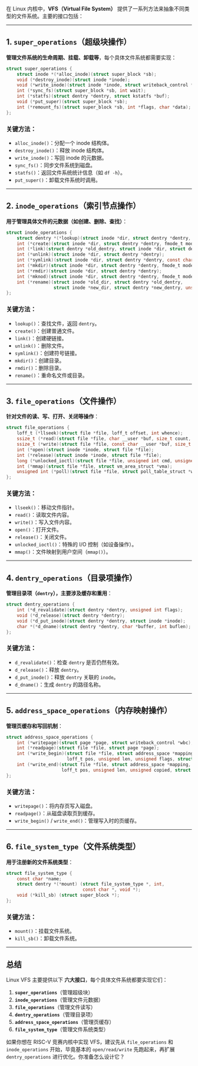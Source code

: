 在 Linux 内核中，**VFS（Virtual File System）** 提供了一系列方法来抽象不同类型的文件系统。主要的接口包括：

---

## **1. `super_operations`（超级块操作）**
**管理文件系统的生命周期、挂载、卸载等**，每个具体文件系统都需要实现：
```c
struct super_operations {
    struct inode *(*alloc_inode)(struct super_block *sb);
    void (*destroy_inode)(struct inode *inode);
    void (*write_inode)(struct inode *inode, struct writeback_control *wbc);
    int (*sync_fs)(struct super_block *sb, int wait);
    int (*statfs)(struct dentry *dentry, struct kstatfs *buf);
    void (*put_super)(struct super_block *sb);
    int (*remount_fs)(struct super_block *sb, int *flags, char *data);
};
```
### **关键方法：**
- `alloc_inode()`：分配一个 inode 结构体。
- `destroy_inode()`：释放 inode 结构体。
- `write_inode()`：写回 inode 的元数据。
- `sync_fs()`：同步文件系统到磁盘。
- `statfs()`：返回文件系统统计信息（如 `df -h`）。
- `put_super()`：卸载文件系统时调用。

---

## **2. `inode_operations`（索引节点操作）**
**用于管理具体文件的元数据（如创建、删除、查找）**：
```c
struct inode_operations {
    struct dentry *(*lookup)(struct inode *dir, struct dentry *dentry, unsigned int flags);
    int (*create)(struct inode *dir, struct dentry *dentry, fmode_t mode, bool excl);
    int (*link)(struct dentry *old_dentry, struct inode *dir, struct dentry *new_dentry);
    int (*unlink)(struct inode *dir, struct dentry *dentry);
    int (*symlink)(struct inode *dir, struct dentry *dentry, const char *symname);
    int (*mkdir)(struct inode *dir, struct dentry *dentry, fmode_t mode);
    int (*rmdir)(struct inode *dir, struct dentry *dentry);
    int (*mknod)(struct inode *dir, struct dentry *dentry, fmode_t mode, dev_t rdev);
    int (*rename)(struct inode *old_dir, struct dentry *old_dentry,
                  struct inode *new_dir, struct dentry *new_dentry, unsigned int flags);
};
```
### **关键方法：**
- `lookup()`：查找文件，返回 `dentry`。
- `create()`：创建普通文件。
- `link()`：创建硬链接。
- `unlink()`：删除文件。
- `symlink()`：创建符号链接。
- `mkdir()`：创建目录。
- `rmdir()`：删除目录。
- `rename()`：重命名文件或目录。

---

## **3. `file_operations`（文件操作）**
**针对文件的读、写、打开、关闭等操作**：
```c
struct file_operations {
    loff_t (*llseek)(struct file *file, loff_t offset, int whence);
    ssize_t (*read)(struct file *file, char __user *buf, size_t count, loff_t *pos);
    ssize_t (*write)(struct file *file, const char __user *buf, size_t count, loff_t *pos);
    int (*open)(struct inode *inode, struct file *file);
    int (*release)(struct inode *inode, struct file *file);
    long (*unlocked_ioctl)(struct file *file, unsigned int cmd, unsigned long arg);
    int (*mmap)(struct file *file, struct vm_area_struct *vma);
    unsigned int (*poll)(struct file *file, struct poll_table_struct *wait);
};
```
### **关键方法：**
- `llseek()`：移动文件指针。
- `read()`：读取文件内容。
- `write()`：写入文件内容。
- `open()`：打开文件。
- `release()`：关闭文件。
- `unlocked_ioctl()`：特殊的 I/O 控制（如设备操作）。
- `mmap()`：文件映射到用户空间（`mmap()`）。

---

## **4. `dentry_operations`（目录项操作）**
**管理目录项（`dentry`），主要涉及缓存和重用**：
```c
struct dentry_operations {
    int (*d_revalidate)(struct dentry *dentry, unsigned int flags);
    void (*d_release)(struct dentry *dentry);
    void (*d_put_inode)(struct dentry *dentry, struct inode *inode);
    char *(*d_dname)(struct dentry *dentry, char *buffer, int buflen);
};
```
### **关键方法：**
- `d_revalidate()`：检查 `dentry` 是否仍然有效。
- `d_release()`：释放 `dentry`。
- `d_put_inode()`：释放 `dentry` 关联的 `inode`。
- `d_dname()`：生成 `dentry` 的路径名称。

---

## **5. `address_space_operations`（内存映射操作）**
**管理页缓存和写回机制**：
```c
struct address_space_operations {
    int (*writepage)(struct page *page, struct writeback_control *wbc);
    int (*readpage)(struct file *file, struct page *page);
    int (*write_begin)(struct file *file, struct address_space *mapping,
                       loff_t pos, unsigned len, unsigned flags, struct page **pagep, void **fsdata);
    int (*write_end)(struct file *file, struct address_space *mapping,
                     loff_t pos, unsigned len, unsigned copied, struct page *page, void *fsdata);
};
```
### **关键方法：**
- `writepage()`：将内存页写入磁盘。
- `readpage()`：从磁盘读取页到缓存。
- `write_begin()` / `write_end()`：管理写入时的页缓存。

---

## **6. `file_system_type`（文件系统类型）**
**用于注册新的文件系统类型**：
```c
struct file_system_type {
    const char *name;
    struct dentry *(*mount) (struct file_system_type *, int,
                             const char *, void *);
    void (*kill_sb) (struct super_block *);
};
```
### **关键方法：**
- `mount()`：挂载文件系统。
- `kill_sb()`：卸载文件系统。

---

## **总结**
Linux VFS 主要提供以下 **六大接口**，每个具体文件系统都要实现它们：
1. **`super_operations`**（管理超级块）
2. **`inode_operations`**（管理文件元数据）
3. **`file_operations`**（管理文件读写）
4. **`dentry_operations`**（管理目录项）
5. **`address_space_operations`**（管理页缓存）
6. **`file_system_type`**（管理文件系统类型）

如果你想在 RISC-V 竞赛内核中实现 VFS，建议先从 `file_operations` 和 `inode_operations` 开始，毕竟基本的 `open/read/write` 先跑起来，再扩展 `dentry_operations` 进行优化。你准备怎么设计它？